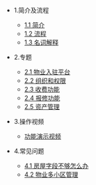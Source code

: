 
* 1.简介及流程

  * [1.1 简介](README.md)
  * [1.2 流程](flow.md)
  * [1.3 名词解释](explain.md)

* 2.专题

  * [2.1 物业入驻平台](propertyEnter.md)
  * [2.2 组织和权限](org.md)
  * [2.3 收费功能](fee.md)
  * [2.4 报修功能](repair.md)
  * [2.5 资产管理](assets.md)

* 3.操作视频
  
  * [功能演示视频](vedio.md)

* 4.常见问题

  * [4.1 房屋字段不够怎么办](room.md)
  * [4.2 物业多小区管理](propertyMoreCommunity.md)